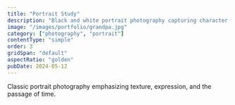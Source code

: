 ```yaml
---
title: "Portrait Study"
description: "Black and white portrait photography capturing character and emotion through natural light."
image: "/images/portfolio/grandpa.jpg"
category: ["photography", "portrait"]
contentType: "simple"
order: 3
gridSpan: "default"
aspectRatio: "golden"
pubDate: 2024-05-12
---
```


Classic portrait photography emphasizing texture, expression, and the passage of time.
